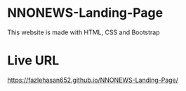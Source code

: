 # NNONEWS-Landing-Page

This website is made with HTML, CSS and Bootstrap

# Live URL

https://fazlehasan652.github.io/NNONEWS-Landing-Page/

